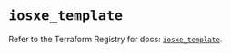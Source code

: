 # `iosxe_template`

Refer to the Terraform Registry for docs: [`iosxe_template`](https://registry.terraform.io/providers/ciscodevnet/iosxe/0.9.3/docs/resources/template).
